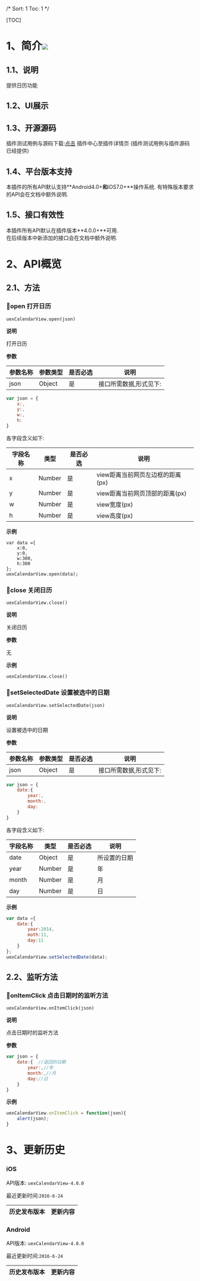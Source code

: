 /*
Sort: 1
Toc: 1
*/

[TOC]
# 1、简介[![](http://appcan-download.oss-cn-beijing.aliyuncs.com/%E5%85%AC%E6%B5%8B%2Fgf.png)]()<ignore>
## 1.1、说明<ignore>

提供日历功能

## 1.2、UI展示<ignore>

## 1.3、开源源码<ignore>
插件测试用例与源码下载:[点击](http://plugin.appcan.cn/details.html?id=450_index) 插件中心至插件详情页 (插件测试用例与插件源码已经提供)

## 1.4、平台版本支持<ignore>
本插件的所有API默认支持**Android4.0+**和**iOS7.0+**操作系统. 
有特殊版本要求的API会在文档中额外说明.

## 1.5、接口有效性<ignore>
本插件所有API默认在插件版本**4.0.0+**可用.  
在后续版本中新添加的接口会在文档中额外说明. 


# 2、API概览<ignore>

## 2.1、方法 <ignore>

### 🍭open 打开日历

`uexCalendarView.open(json)`

**说明**

打开日历

**参数**

| 参数名称 | 参数类型   | 是否必选 | 说明           |
| ---- | ------ | ---- | ------------ |
| json | Object | 是    | 接口所需数据,形式见下: |

```javascript
var json = {
	x:,
	y:,
	w:,
	h:
}
```

各字段含义如下:

| 字段名称 | 类型     | 是否必选 | 说明                   |
| ---- | ------ | ---- | -------------------- |
| x    | Number | 是    | view距离当前网页左边框的距离(px) |
| y    | Number | 是    | view距离当前网页顶部的距离(px)  |
| w    | Number | 是    | view宽度(px)           |
| h    | Number | 是    | view高度(px)           |

**示例**

```
var data ={
    x:0,
	y:0,
    w:300,
	h:300
};
uexCalendarView.open(data);
```

### 🍭close  关闭日历

`uexCalendarView.close()`

**说明**

 关闭日历

**参数**

无


**示例**

```
uexCalendarView.close()
```
### 🍭setSelectedDate 设置被选中的日期

`uexCalendarView.setSelectedDate(json)`

**说明**

设置被选中的日期

**参数**

| 参数名称 | 参数类型   | 是否必选 | 说明           |
| ---- | ------ | ---- | ------------ |
| json | Object | 是    | 接口所需数据,形式见下: |

```javascript
var json = {
	date:{
		year:,
		month:,
		day:
	} 
}
```

各字段含义如下:

| 字段名称  | 类型     | 是否必选 | 说明     |
| ----- | ------ | ---- | ------ |
| date  | Object | 是    | 所设置的日期 |
| year  | Number | 是    | 年      |
| month | Number | 是    | 月      |
| day   | Number | 是    | 日      |

**示例**

```javascript
var data ={
	date:{  
		year:2014,
		moth:11,
		day:11
	}
};
uexCalendarView.setSelectedDate(data);
```

## 2.2、监听方法<ignore>

### 🍭onItemClick  点击日期时的监听方法

`uexCalendarView.onItemClick(json)`

**说明**

 点击日期时的监听方法

**参数**

```javascript
var json = {
	date:{  //返回的日期
		year:,//年
		month:,//月
		day://日
	} 
}
```

**示例**

```javascript
uexCalendarView.onItemClick = function(json){
	alert(json);
}
```

# 3、更新历史<ignore>

### iOS<ignore>

API版本: `uexCalendarView-4.0.0`

最近更新时间:`2016-6-24`

| 历史发布版本 | 更新内容                                |
| ------ | ----------------------------------- |

### Android<ignore>

API版本: `uexCalendarView-4.0.0`

最近更新时间:`2016-6-24`

| 历史发布版本 | 更新内容           |
| ------ | -------------- |
